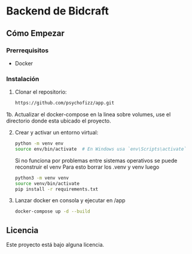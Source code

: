 # Backend de Bidcraft

## Cómo Empezar

### Prerrequisitos

- Docker

### Instalación

1. Clonar el repositorio:
    ```bash
    https://github.com/psychofizz/app.git
    ```

1b. Actualizar el docker-compose en la linea sobre volumes, use el directorio donde esta ubicado el proyecto.

2. Crear y activar un entorno virtual:
    ```bash
    python -m venv env
    source env/bin/activate  # En Windows usa `env\Scripts\activate`
    ```
    Si no funciona por problemas entre sistemas operativos se puede reconstruir el venv
     Para esto borrar los .venv y venv
     luego
   ```bash
   python3 -m venv venv
   source venv/bin/activate
   pip install -r requirements.txt
   ```

3. Lanzar docker en consola y ejecutar en /app
   ```bash
   docker-compose up -d --build
   ```

## Licencia

Este proyecto está bajo alguna licencia.
